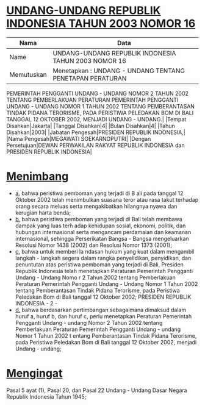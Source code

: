 # [UNDANG-UNDANG REPUBLIK INDONESIA TAHUN 2003 NOMOR 16](http://example.org/legal/document/uu/2003/16)

| Nama | Data |
| ------ | ----- |
|Name|UNDANG-UNDANG REPUBLIK INDONESIA TAHUN 2003 NOMOR 16|
|Memutuskan|Menetapkan : UNDANG - UNDANG TENTANG PENETAPAN PERATURAN
PEMERINTAH PENGGANTI UNDANG - UNDANG NOMOR 2 TAHUN
2002 TENTANG PEMBERLAKUAN PERATURAN PEMERINTAH
PENGGANTI UNDANG - UNDANG NOMOR 1 TAHUN 2002 TENTANG
PEMBERANTASAN TINDAK PIDANA TERORISME, PADA PERISTIWA
PELEDAKAN BOM DI BALI TANGGAL 12 OKTOBER 2002, MENJADI
UNDANG - UNDANG.|
|Tempat Disahkan|Jakarta|
|Tanggal Disahkan|4|
|Bulan Disahkan|4|
|Tahun Disahkan|2003|
|Jabatan Pengesah|PRESIDEN REPUBLIK INDONESIA,|
|Nama Pengesah|MEGAWATI SOEKARNOPUTRI|
|Dengan Persetujuan|DEWAN PERWAKILAN RAKYAT REPUBLIK INDONESIA
dan
PRESIDEN REPUBLIK INDONESIA|
# [Menimbang](http://example.org/legal/document/uu/2003/16/menimbang)

* [a.](http://example.org/legal/document/uu/2003/16/menimbang/point/a) bahwa peristiwa pemboman yang terjadi di B ali pada tanggal 12 Oktober 2002 telah menimbulkan suasana teror atau rasa takut terhadap orang secara meluas serta mengakibatkan hilangnya nyawa dan kerugian harta benda;
* [b.](http://example.org/legal/document/uu/2003/16/menimbang/point/b) bahwa peristiwa pemboman yang terjadi di Bali telah membawa dampak yang luas terh adap kehidupan sosial, ekonomi, politik, dan hubungan internasional serta mengancam perdamaian dan keamanan internasional, sehingga Perserikatan Bangsa - Bangsa mengeluarkan Resolusi Nomor 1438 (2002) dan Resolusi Nomor 1373 (2001);
* [c.](http://example.org/legal/document/uu/2003/16/menimbang/point/c) bahwa untuk memberi la ndasan hukum yang kuat dalam mengambil langkah - langkah segera dalam rangka penyelidikan, penyidikan, dan penuntutan atas peristiwa pemboman yang terjadi di Bali, Presiden Republik Indonesia telah menetapkan Peraturan Pemerintah Pengganti Undang - Undang Nomo r 2 Tahun 2002 tentang Pemberlakuan Peraturan Pemerintah Pengganti Undang - Undang Nomor 1 Tahun 2002 tentang Pemberantasan Tindak Pidana Terorisme, pada Peristiwa Peledakan Bom di Bali tanggal 12 Oktober 2002; PRESIDEN REPUBLIK INDONESIA - 2 -
* [d.](http://example.org/legal/document/uu/2003/16/menimbang/point/d) bahwa berdasarkan pertimbangan sebagaimana dimaksud dalam huruf a, huruf b, dan huruf c, perlu menetapkan Peraturan Pemerintah Pengganti Undang - undang Nomor 2 Tahun 2002 tentang Pemberlakuan Peraturan Pemerintah Pengganti Undang - undang Nomor 1 Tahun 2002 t entang Pemberantasan Tindak Pidana Terorisme, pada Peristiwa Peledakan Bom di Bali tanggal 12 Oktober 2002, menjadi Undang - undang;
# [Mengingat](http://example.org/legal/document/uu/2003/16/mengingat)
Pasal 5 ayat (1), Pasal 20, dan Pasal 22 Undang - Undang Dasar Negara Republik Indonesia Tahun 1945;